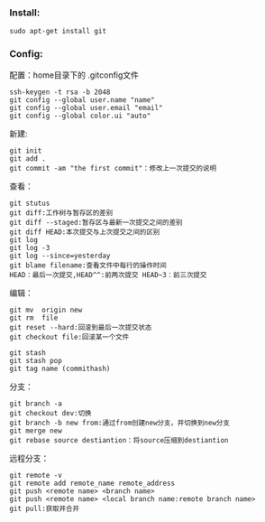 ### Install: ###
    sudo apt-get install git
### Config: ###
配置：home目录下的 .gitconfig文件
	
	ssh-keygen -t rsa -b 2048
	git config --global user.name "name"
    git config --global user.email "email"
	git config --global color.ui "auto"
新建:

    git init 
	git add .
	git commit -am "the first commit"：修改上一次提交的说明
查看：

	git stutus
	git diff:工作树与暂存区的差别
    git diff --staged:暂存区与最新一次提交之间的差别
    git diff HEAD:本次提交与上次提交之间的区别
    git log
    git log -3
    git log --since=yesterday
	git blame filename:查看文件中每行的操作时间
	HEAD：最后一次提交,HEAD^^:前两次提交 HEAD~3：前三次提交

编辑：

	git mv  origin new
	git rm  file
	git reset --hard:回滚到最后一次提交状态
	git checkout file:回滚某一个文件

	git stash
	git stash pop
	git tag name (commithash)

分支：

	git branch -a
	git checkout dev:切换
	git branch -b new from:通过from创建new分支，并切换到new分支
	git merge new
	git rebase source destiantion：将source压缩到destiantion
远程分支：

	git remote -v
	git remote add remote_name remote_address
	git push <remote name> <branch name>
	git push <remote name> <local branch name:remote branch name>
	git pull:获取并合并
	
	